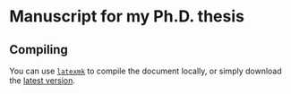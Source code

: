 # Manuscript for my Ph.D. thesis

## Compiling

You can use [`latexmk`](https://mg.readthedocs.io/latexmk.html) to compile the document locally, or simply download the [latest version](https://tgrohens.gitlabpages.inria.fr/phd/phd.pdf).